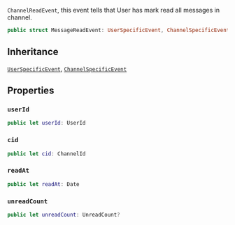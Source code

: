 
`ChannelReadEvent`, this event tells that User has mark read all messages in channel.

``` swift
public struct MessageReadEvent: UserSpecificEvent, ChannelSpecificEvent 
```

## Inheritance

[`UserSpecificEvent`](/UserSpecificEvent), [`ChannelSpecificEvent`](/ChannelSpecificEvent)

## Properties

### `userId`

``` swift
public let userId: UserId
```

### `cid`

``` swift
public let cid: ChannelId
```

### `readAt`

``` swift
public let readAt: Date
```

### `unreadCount`

``` swift
public let unreadCount: UnreadCount?
```
